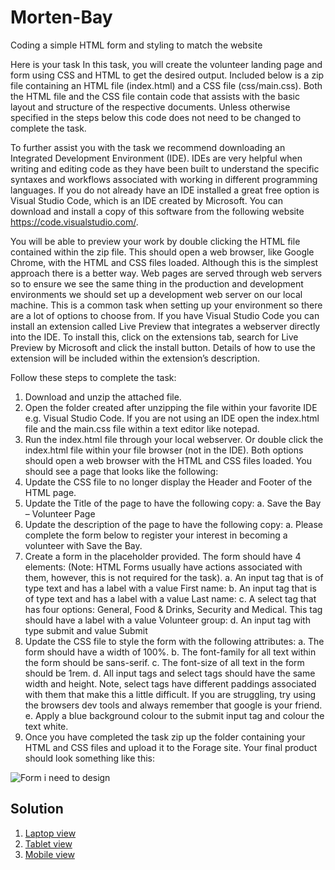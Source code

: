 # Morten-Bay
Coding a simple HTML form and styling to match the website

Here is your task
In this task, you will create the volunteer landing page and form using CSS and HTML to get the desired output. Included below is a zip file containing an HTML file (index.html) and a CSS file (css/main.css). Both the HTML file and the CSS file contain code that assists with the basic layout and structure of the respective documents. Unless otherwise specified in the steps below this code does not need to be changed to complete the task.

To further assist you with the task we recommend downloading an Integrated Development Environment (IDE). IDEs are very helpful when writing and editing code as they have been built to understand the specific syntaxes and workflows associated with working in different programming languages. If you do not already have an IDE installed a great free option is Visual Studio Code, which is an IDE created by Microsoft. You can download and install a copy of this software from the following website https://code.visualstudio.com/. 

You will be able to preview your work by double clicking the HTML file contained within the zip file. This should open a web browser, like Google Chrome, with the HTML and CSS files loaded. Although this is the simplest approach there is a better way. Web pages are served through web servers so to ensure we see the same thing in the production and development environments we should set up a development web server on our local machine. This is a common task when setting up your environment so there are a lot of options to choose from. If you have Visual Studio Code you can install an extension called Live Preview that integrates a webserver directly into the IDE. To install this, click on the extensions tab, search for Live Preview by Microsoft and click the install button. Details of how to use the extension will be included within the extension’s description.

Follow these steps to complete the task: 

1. Download and unzip the attached file.
3. Open the folder created after unzipping the file within your favorite IDE e.g. Visual Studio Code. If you are not using an IDE open the index.html file and the main.css file within a text editor like notepad.
3. Run the index.html file through your local webserver. Or double click the index.html file within your file browser (not in the IDE). Both options should open a web browser with the HTML and CSS files loaded. You should see a page that looks like the following:
4. Update the CSS file to no   longer display the Header and Footer of the HTML page.
5. Update the Title of the page to have the following copy: 
a. Save the Bay – Volunteer Page
6. Update the description of the page to have the following copy:
a. Please complete the form below to register your interest in becoming a volunteer with Save the Bay.
7. Create a form in the placeholder provided. The form should have 4 elements: (Note: HTML Forms usually have actions associated with them, however, this is not required for the task).
   a. An input tag that is of type text and has a label with a value First name:
   b. An input tag that is of type text and has a label with a value Last name:
   c. A select tag that has four options: General, Food & Drinks, Security and Medical. This tag should have a label with a value Volunteer group:
   d. An input tag with type submit and value Submit
8. Update the CSS file to style the form with the following attributes:
   a. The form should have a width of 100%.
   b. The font-family for all text within the form should be sans-serif.
   c. The font-size of all text in the form should be 1rem.
   d. All input tags and select tags should have the same width and height. Note, select tags have different paddings associated with them that make this a little difficult. If you are struggling, try using the browsers dev tools and always remember that google is your friend.
   e. Apply a blue background colour to the submit input tag and colour the text white.
9. Once you have completed the task zip up the folder containing your HTML and CSS files and upload it to the Forage site. Your final product should look something like this:
 
![Form i need to design](https://github.com/vaibhavvatsbhartiya/Morten-Bay/assets/76244950/a2f8d79a-20cf-43c8-9406-a0b3035bfc95)

## Solution

1. [Laptop view](https://github.com/vaibhavvatsbhartiya/Morten-Bay/blob/main/laptopView.jpeg)
2. [Tablet view](https://github.com/vaibhavvatsbhartiya/Morten-Bay/blob/main/tabletView.jpeg)
3. [Mobile view](https://github.com/vaibhavvatsbhartiya/Morten-Bay/blob/main/mobileView.jpeg)

